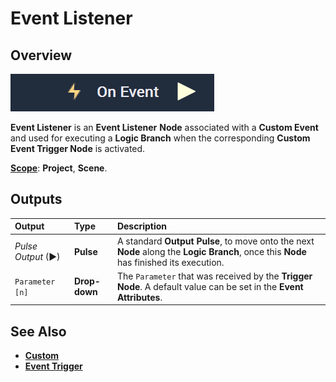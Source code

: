 # Event Listener

## Overview

![The Event Listener Node.](../../../.gitbook/assets/oneventupdatedimage.png)

**Event Listener** is an **Event Listener** **Node** associated with a **Custom Event** and used for executing a **Logic Branch** when the corresponding **Custom Event Trigger Node** is activated.

[**Scope**](../../overview.md#scopes): **Project**, **Scene**.

## Outputs

| Output | Type | Description |
| :--- | :--- | :--- |
| _Pulse Output_ \(►\) | **Pulse** | A standard **Output Pulse**, to move onto the next **Node** along the **Logic Branch**, once this **Node** has finished its execution. |
| `Parameter [n]` | **Drop-down** | The `Parameter` that was received by the **Trigger Node**. A default value can be set in the **Event** **Attributes**. |

## See Also

* [**Custom**](./)
* [**Event Trigger**](event-trigger.md)

